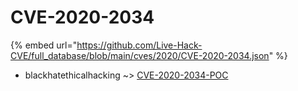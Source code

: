# CVE-2020-2034
{% embed url="https://github.com/Live-Hack-CVE/full_database/blob/main/cves/2020/CVE-2020-2034.json" %}

* blackhatethicalhacking ~> [CVE-2020-2034-POC](https://www.alice-snow.ru/2020/database/cve-2020-2034/cve-2020-2034-poc-blackhatethicalhacking)